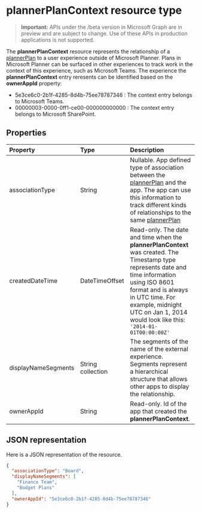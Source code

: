 # plannerPlanContext resource type

> **Important:** APIs under the /beta version in Microsoft Graph are in preview and are subject to change. Use of these APIs in production applications is not supported.

The **plannerPlanContext** resource represents the relationship of a [plannerPlan](plannerPlan.md) to a user experience outside of Microsoft Planner. Plans in Microsoft Planner can be surfaced in other experiences to track work in the context of this experience, such as Microsoft Teams.
The experience the **plannerPlanContext** entry reresents can be identified based on the **ownerAppId** property:
 - 5e3ce6c0-2b1f-4285-8d4b-75ee78787346 : The context entry belongs to Microsoft Teams.
 - 00000003-0000-0ff1-ce00-000000000000 : The context entry belongs to Microsoft SharePoint.

## Properties
| Property	   | Type	|Description|
|:---------------|:--------|:----------|
|associationType|String|Nullable. App defined type of association between the [plannerPlan](plannerPlan.md) and the app. The app can use this information to track different kinds of relationships to the same [plannerPlan](plannerPlan.md)|
|createdDateTime|DateTimeOffset|Read-only. The date and time when the **plannerPlanContext** was created. The Timestamp type represents date and time information using ISO 8601 format and is always in UTC time. For example, midnight UTC on Jan 1, 2014 would look like this: `'2014-01-01T00:00:00Z'`|
|displayNameSegments|String collection|The segments of the name of the external experience. Segments represent a hierarchical structure that allows other apps to display the relationship.|
|ownerAppId|String|Read-only. Id of the app that created the **plannerPlanContext**.|

## JSON representation

Here is a JSON representation of the resource.

<!-- {
  "blockType": "resource",
  "optionalProperties": [

  ],
  "@odata.type": "microsoft.graph.plannerPlanContext"
}-->

```json
{
  "associationType": "Board",
  "displayNameSegments": [
    "Finance Team",
    "Budget Plans"
  ],
  "ownerAppId": "5e3ce6c0-2b1f-4285-8d4b-75ee78787346"
}

```

<!-- uuid: 8fcb5dbc-d5aa-4681-8e31-b001d5168d79
2015-10-25 14:57:30 UTC -->
<!-- {
  "type": "#page.annotation",
  "description": "plannerPlanContext resource",
  "keywords": "",
  "section": "documentation",
  "tocPath": ""
}-->